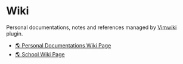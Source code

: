 # Wiki

Personal documentations, notes and references managed by
[Vimwiki](https://github.com/vimwiki/vimwiki) plugin.

- [🌎 Personal Documentations Wiki Page](https://marklcrns.github.io/wiki/docs/html/index.html)
- [🌎 School Wiki Page](https://marklcrns.github.io/wiki/school/html/index.html)


